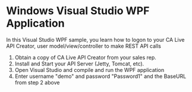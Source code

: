 Windows Visual Studio WPF Application
=====================================

In this Visual Studio WPF sample, you learn how to logon to your CA Live API Creator, user model/view/controller to make REST API calls 

1. Obtain a copy of CA Live API Creator from your sales rep.
2. Install and Start your API Server (Jetty, Tomcat, etc).
3. Open Visual Studio and compile and run the WPF application
4. Enter username "demo" and password "Password1" and the BaseURL from step 2 above

